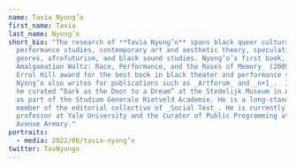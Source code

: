 ```yaml
---
name: Tavia Nyong’o
first_name: Tavia
last_name: Nyong’o
short_bio: "The research of **Tavia Nyong’o** spans black queer cultural and
  performance studies, contemporary art and aesthetic theory, speculative
  genres, afrofuturism, and black sound studies. Nyong’o’s first book, _The
  Amalgamation Waltz: Race, Performance, and the Ruses of Memory_ (2009) won the
  Errol Hill award for the best book in black theater and performance studies.
  Nyong’o also writes for publications such as _Artforum_ and _n+1_.  In 2019,
  he curated “Dark as the Door to a Dream” at the Stedelijk Museum in Amsterdam,
  as part of the Studium Generale Rietveld Academie. He is a long-standing
  member of the editorial collective of _Social Text_. He is currently a
  professor at Yale University and the Curator of Public Programming at the Park
  Avenue Armory."
portraits:
  - media: 2022/06/tavia-nyong’o
twitter: TavNyongo
---
```

